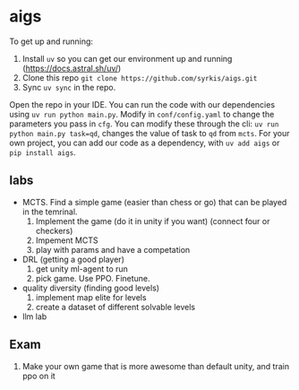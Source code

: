 # aigs

To get up and running:

1. Install `uv` so you can get our environment up and running (https://docs.astral.sh/uv/)
2. Clone this repo `git clone https://github.com/syrkis/aigs.git`
3. Sync `uv sync` in the repo.

Open the repo in your IDE. You can run the code with our dependencies using `uv run python main.py`.
Modify in `conf/config.yaml` to change the parameters you pass in `cfg`.
You can modify these through the cli: `uv run python main.py task=qd`, changes the value of task to `qd` from `mcts`.
For your own project, you can add our code as a dependency, with `uv add aigs` or `pip install aigs`.

## labs

- MCTS. Find a simple game (easier than chess or go) that can be played in the temrinal.
  1. Implement the game (do it in unity if you want) (connect four or checkers)
  2. Impement MCTS
  3. play with params and have a competation
- DRL (getting a good player)
  1. get unity ml-agent to run
  2. pick game. Use PPO. Finetune.
- quality diversity (finding good levels)
  1. implement map elite for levels
  2. create a dataset of different solvable levels
- llm lab

## Exam

1. Make your own game that is more awesome than default unity, and train ppo on it
